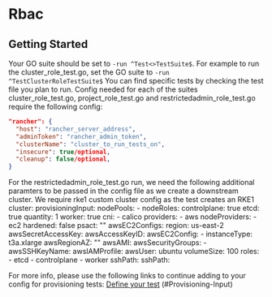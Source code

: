 # Rbac

## Getting Started
Your GO suite should be set to `-run ^Test<>TestSuite$`. For example to run the cluster_role_test.go, set the GO suite to `-run ^TestClusterRoleTestSuite$` You can find specific tests by checking the test file you plan to run.
Config needed for each of the suites cluster_role_test.go, project_role_test.go and restrictedadmin_role_test.go require the following config:

```json
"rancher": { 
  "host": "rancher_server_address",
  "adminToken": "rancher_admin_token",
  "clusterName": "cluster_to_run_tests_on",
  "insecure": true/optional,
  "cleanup": false/optional,
}
```

For the restrictedadmin_role_test.go run, we need the following additional paramters to be passed in the config file as we create a downstream cluster. We require rke1 custom cluster config as the test creates an RKE1 cluster: 
provisioningInput:
  nodePools:
    - nodeRoles:
        controlplane: true
        etcd: true
        quantity: 1
        worker: true
  cni:
    - calico
  providers:
    - aws
  nodeProviders:
    - ec2
  hardened: false
  psact: ""
awsEC2Configs:
  region: us-east-2
  awsSecretAccessKey: <Your Secret Key>
  awsAccessKeyID: <Your Access Key>
  awsEC2Config:
    - instanceType: t3a.xlarge
      awsRegionAZ: ""
      awsAMI: <Your AMI>
      awsSecurityGroups:
        - <Your SG>
      awsSSHKeyName: <Your Key>
      awsIAMProfile: 
      awsUser: ubuntu
      volumeSize: 100
      roles:
        - etcd
        - controlplane
        - worker
sshPath:
  sshPath: <Your ssh path>

For more info, please use the following links to continue adding to your config for provisioning tests:
 [Define your test](../provisioning/rke1/README.md#provisioning-input)
(#Provisioning-Input)


